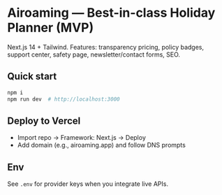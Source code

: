 # Airoaming — Best-in-class Holiday Planner (MVP)

Next.js 14 + Tailwind. Features: transparency pricing, policy badges, support center, safety page, newsletter/contact forms, SEO.

## Quick start
```bash
npm i
npm run dev  # http://localhost:3000
```

## Deploy to Vercel
- Import repo → Framework: Next.js → Deploy
- Add domain (e.g., airoaming.app) and follow DNS prompts

## Env
See `.env` for provider keys when you integrate live APIs.
